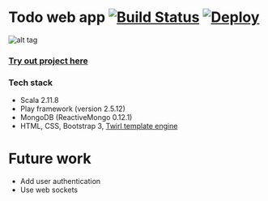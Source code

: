 Todo web app [![Build Status](https://travis-ci.org/muhsinali/todo-app.svg?branch=master)](https://travis-ci.org/muhsinali/todo-app) [![Deploy](https://www.herokucdn.com/deploy/button.svg)](https://heroku.com/deploy)
=================================
![alt tag](public/images/connect4.png)

### [Try out project here](http://todo.muhsinali.xyz)


### Tech stack
- Scala 2.11.8
- Play framework (version 2.5.12)
- MongoDB (ReactiveMongo 0.12.1)
- HTML, CSS, Bootstrap 3, [Twirl template engine](https://www.playframework.com/documentation/2.5.x/ScalaTemplates)


Future work
=================================
- Add user authentication
- Use web sockets
